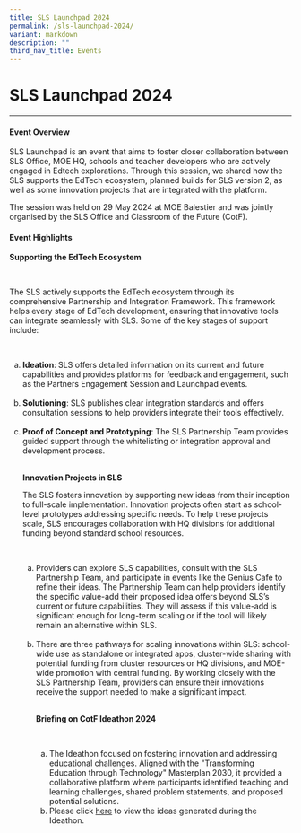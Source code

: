 ```yaml
---
title: SLS Launchpad 2024
permalink: /sls-launchpad-2024/
variant: markdown
description: ""
third_nav_title: Events
---
```

<h1>SLS Launchpad 2024</h1>
<hr>
<h4>Event Overview</h4>
<p>
	SLS Launchpad is an event that aims to foster closer collaboration between SLS Office, MOE HQ, schools and teacher developers who are actively engaged in Edtech explorations. Through this session, we shared how the SLS supports the EdTech ecosystem, planned builds for SLS version 2, as well as some innovation projects that are integrated with the platform.
</p>
<p>
	The session was held on 29 May 2024 at MOE Balestier and was jointly organised by the SLS Office and Classroom of the Future (CotF). 
</p>

<h4>Event Highlights</h4>

<p><strong>Supporting the EdTech Ecosystem</strong></p>
<br>
<p>The SLS actively supports the EdTech ecosystem through its comprehensive Partnership and Integration Framework. This framework helps every stage of EdTech development, ensuring that innovative tools can integrate seamlessly with SLS. Some of the key stages of support include:</p>&nbsp;
<ol type="a">
	<li><strong>Ideation</strong>:&nbsp;SLS offers detailed information on its current and future capabilities and provides platforms for feedback and engagement, such as the Partners Engagement Session and Launchpad events.&nbsp;
	</li>&nbsp;
	<li><strong>Solutioning</strong>:&nbsp;SLS publishes clear integration standards and offers consultation sessions to help providers integrate their tools effectively.&nbsp;
	</li>&nbsp;
	<li><strong>Proof of Concept and Prototyping</strong>:&nbsp;The SLS Partnership Team provides guided support through the whitelisting or integration approval and development process.&nbsp;
	</li>
&nbsp;
<p><strong>Innovation Projects in SLS</strong>&nbsp;
<br>
</p><p>The SLS fosters innovation by supporting new ideas from their inception to full-scale implementation. Innovation projects often start as school-level prototypes addressing specific needs. To help these projects scale, SLS encourages collaboration with HQ divisions for additional funding beyond standard school resources.
</p>&nbsp;
<ol type="a">
	<li>Providers can explore SLS capabilities, consult with the SLS Partnership Team, and participate in events like the Genius Cafe to refine their ideas. The Partnership Team can help providers identify the specific value-add their proposed idea offers beyond SLS’s current or future capabilities. They will assess if this value-add is significant enough for long-term scaling or if the tool will likely remain an alternative within SLS.&nbsp;
	</li>&nbsp;
	<li>There are three pathways for scaling innovations within SLS: school-wide use as standalone or integrated apps, cluster-wide sharing with potential funding from cluster resources or HQ divisions, and MOE-wide promotion with central funding. By working closely with the SLS Partnership Team, providers can ensure their innovations receive the support needed to make a significant impact.&nbsp;
	</li>&nbsp;
&nbsp;
<p><strong>Briefing on CotF Ideathon 2024&nbsp;
</strong></p>
<br>
<ol type="a">
	<li>The Ideathon focused on fostering innovation and addressing educational challenges. Aligned with the "Transforming Education through Technology" Masterplan 2030, it provided a collaborative platform where participants identified teaching and learning challenges, shared problem statements, and proposed potential solutions.
</li>
<li>Please click <a href="launchpad.gov.sg/ideathon">here</a>&nbsp;to view the ideas generated during the Ideathon.
	</li>
</ol></ol></ol>